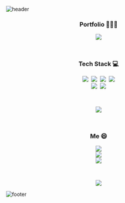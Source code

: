 ![header](https://capsule-render.vercel.app/api?type=waving&color=timeGradient&height=300&section=header&text=%20Hiiiiiiiii&nbsp;👋%20&fontSize=30&fontColor=ffffff&animation=twinkling)

<h3 align="center">Portfolio 👨🏻‍💻</h3>
<p align="center">
<a href="https://trite-chicory-6c6.notion.site/e6578ebf60ae4a8fa93cb19febbc788d"><img src="https://img.shields.io/badge/Notion-000000?style=flat-square&logo=Notion&logoColor=white"/></a>
</p>
  
<br>

<h3 align="center">Tech Stack 💻</h3>

<p align="center">
<img src="https://img.shields.io/badge/Python-3766AB?style=flat-square&logo=Python&logoColor=white"/></a>&nbsp;&nbsp;<img src="https://img.shields.io/badge/Pytorch-EE4C2C?style=flat-square&logo=Pytorch&logoColor=white"/></a>&nbsp;&nbsp;<img src="https://img.shields.io/badge/TensorFlow-FF6F00?style=flat-square&logo=TensorFlow&logoColor=white"/></a>&nbsp;&nbsp;<img src="https://img.shields.io/badge/Django-092E20?style=flat-square&logo=Django&logoColor=white"/></a>
<br>
<img src="https://img.shields.io/badge/C-A8B9CC?style=flat-square&logo=C&logoColor=white"/></a>&nbsp;&nbsp;<img src="https://img.shields.io/badge/Java-007396?style=flat-square&logo=Java&logoColor=white"/></a>
</p>

<br>

<p align="center">
<img src="http://mazassumnida.wtf/api/v2/generate_badge?boj=jujeongho">
</p>

<br>

<h3 align="center">Me 😄</h3>

<p align="center">
<img src="https://img.shields.io/badge/Gmail_:_jujeongho@ajou.ac.kr-EA4335?style=flat-square&logo=Gmail&logoColor=white"/></a><br><img src="https://img.shields.io/badge/Naver_:_price__o@naver.com-03C75A?style=flat-square&logo=Naver&logoColor=white"/></a><br><img src="https://img.shields.io/badge/Instagram_:_joo__lnstagram-E4405F?style=flat-square&logo=Instagram&logoColor=white"/></a>
</p>

<br>

<p align="center">
<img src="https://github-readme-stats.vercel.app/api?username=jujeongho0&show_icons=true&theme=radical"
</p>

<br>

![footer](https://capsule-render.vercel.app/api?type=waving&color=timeGradient&section=footer)
